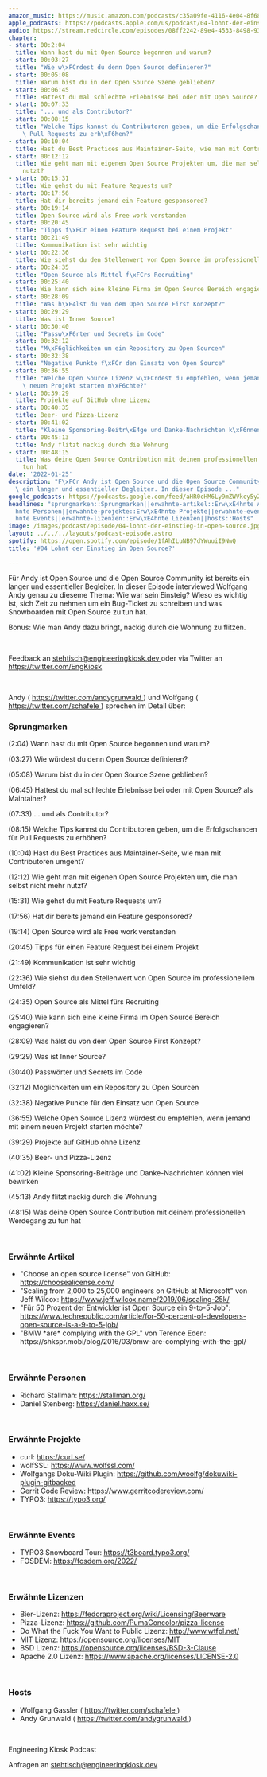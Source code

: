 ```yaml
---
amazon_music: https://music.amazon.com/podcasts/c35a09fe-4116-4e04-8f68-77d61b112e46/episodes/a79bc417-db5e-46a8-8025-e8939732585d/engineering-kiosk-04-lohnt-der-einstieg-in-open-source
apple_podcasts: https://podcasts.apple.com/us/podcast/04-lohnt-der-einstieg-in-open-source/id1603082924?i=1000548902548
audio: https://stream.redcircle.com/episodes/08ff2242-89e4-4533-8498-93d201ed6679/stream.mp3
chapter:
- start: 00:2:04
  title: Wann hast du mit Open Source begonnen und warum?
- start: 00:03:27
  title: "Wie w\xFCrdest du denn Open Source definieren?"
- start: 00:05:08
  title: Warum bist du in der Open Source Szene geblieben?
- start: 00:06:45
  title: Hattest du mal schlechte Erlebnisse bei oder mit Open Source? als Maintainer?
- start: 00:07:33
  title: '... und als Contributor?'
- start: 00:08:15
  title: "Welche Tips kannst du Contributoren geben, um die Erfolgschancen f\xFCr\
    \ Pull Requests zu erh\xF6hen?"
- start: 00:10:04
  title: Hast du Best Practices aus Maintainer-Seite, wie man mit Contributoren umgeht?
- start: 00:12:12
  title: Wie geht man mit eigenen Open Source Projekten um, die man selbst nicht mehr
    nutzt?
- start: 00:15:31
  title: Wie gehst du mit Feature Requests um?
- start: 00:17:56
  title: Hat dir bereits jemand ein Feature gesponsored?
- start: 00:19:14
  title: Open Source wird als Free work verstanden
- start: 00:20:45
  title: "Tipps f\xFCr einen Feature Request bei einem Projekt"
- start: 00:21:49
  title: Kommunikation ist sehr wichtig
- start: 00:22:36
  title: Wie siehst du den Stellenwert von Open Source im professionellem Umfeld?
- start: 00:24:35
  title: "Open Source als Mittel f\xFCrs Recruiting"
- start: 00:25:40
  title: Wie kann sich eine kleine Firma im Open Source Bereich engagieren?
- start: 00:28:09
  title: "Was h\xE4lst du von dem Open Source First Konzept?"
- start: 00:29:29
  title: Was ist Inner Source?
- start: 00:30:40
  title: "Passw\xF6rter und Secrets im Code"
- start: 00:32:12
  title: "M\xF6glichkeiten um ein Repository zu Open Sourcen"
- start: 00:32:38
  title: "Negative Punkte f\xFCr den Einsatz von Open Source"
- start: 00:36:55
  title: "Welche Open Source Lizenz w\xFCrdest du empfehlen, wenn jemand mit einem\
    \ neuen Projekt starten m\xF6chte?"
- start: 00:39:29
  title: Projekte auf GitHub ohne Lizenz
- start: 00:40:35
  title: Beer- und Pizza-Lizenz
- start: 00:41:02
  title: "Kleine Sponsoring-Beitr\xE4ge und Danke-Nachrichten k\xF6nnen viel bewirken"
- start: 00:45:13
  title: Andy flitzt nackig durch die Wohnung
- start: 00:48:15
  title: Was deine Open Source Contribution mit deinem professionellen Werdegang zu
    tun hat
date: '2022-01-25'
description: "F\xFCr Andy ist Open Source und die Open Source Community ist bereits\
  \ ein langer und essentieller Begleiter. In dieser Episode ..."
google_podcasts: https://podcasts.google.com/feed/aHR0cHM6Ly9mZWVkcy5yZWRjaXJjbGUuY29tLzBlY2ZkZmQ3LWZkYTEtNGMzZC05NTE1LTQ3NjcyN2Y5ZGY1ZQ/episode/MTE4M2MyNmMtZmU3OS00NWVlLTk4ODMtZDU1YzVlYTk2OTM0?sa=X&ved=0CAUQkfYCahcKEwi4xMSxj4L4AhUAAAAAHQAAAAAQNQ
headlines: "sprungmarken::Sprungmarken||erwahnte-artikel::Erw\xE4hnte Artikel||erwahnte-personen::Erw\xE4\
  hnte Personen||erwahnte-projekte::Erw\xE4hnte Projekte||erwahnte-events::Erw\xE4\
  hnte Events||erwahnte-lizenzen::Erw\xE4hnte Lizenzen||hosts::Hosts"
image: /images/podcast/episode/04-lohnt-der-einstieg-in-open-source.jpg
layout: ../../../layouts/podcast-episode.astro
spotify: https://open.spotify.com/episode/1fAhILuNB97dYWuuiI9NwQ
title: '#04 Lohnt der Einstieg in Open Source?'

---
```


<p>
   Für Andy ist Open Source und die Open Source Community ist bereits ein langer und essentieller Begleiter. In dieser Episode interviewed Wolfgang Andy genau zu dieseme Thema: Wie war sein Einsteig? Wieso es wichtig ist, sich Zeit zu nehmen um ein Bug-Ticket zu schreiben und was Snowboarden mit Open Source zu tun hat.
  </p>
  <p>
   Bonus: Wie man Andy dazu bringt, nackig durch die Wohnung zu flitzen.
  </p>
  <p>
   <br/>
  </p>
  <p>
   Feedback an
   <a href="mailto:stehtisch@engineeringkiosk.dev" rel="nofollow">
    stehtisch@engineeringkiosk.dev
   </a>
   oder via Twitter an
   <a href="https://twitter.com/EngKiosk" rel="nofollow">
    https://twitter.com/EngKiosk
   </a>
  </p>
  <p>
   <br/>
  </p>
  <p>
   Andy (
   <a href="https://twitter.com/andygrunwald" rel="nofollow">
    https://twitter.com/andygrunwald
   </a>
   ) und Wolfgang (
   <a href="https://twitter.com/schafele" rel="nofollow">
    https://twitter.com/schafele
   </a>
   ) sprechen im Detail über:
  </p>
  <h3 id="sprungmarken">
   Sprungmarken
  </h3>
  <p>
   (2:04) Wann hast du mit Open Source begonnen und warum?
  </p>
  <p>
   (03:27) Wie würdest du denn Open Source definieren?
  </p>
  <p>
   (05:08) Warum bist du in der Open Source Szene geblieben?
  </p>
  <p>
   (06:45) Hattest du mal schlechte Erlebnisse bei oder mit Open Source? als Maintainer?
  </p>
  <p>
   (07:33) ... und als Contributor?
  </p>
  <p>
   (08:15) Welche Tips kannst du Contributoren geben, um die Erfolgschancen für Pull Requests zu erhöhen?
  </p>
  <p>
   (10:04) Hast du Best Practices aus Maintainer-Seite, wie man mit Contributoren umgeht?
  </p>
  <p>
   (12:12) Wie geht man mit eigenen Open Source Projekten um, die man selbst nicht mehr nutzt?
  </p>
  <p>
   (15:31) Wie gehst du mit Feature Requests um?
  </p>
  <p>
   (17:56) Hat dir bereits jemand ein Feature gesponsored?
  </p>
  <p>
   (19:14) Open Source wird als Free work verstanden
  </p>
  <p>
   (20:45) Tipps für einen Feature Request bei einem Projekt
  </p>
  <p>
   (21:49) Kommunikation ist sehr wichtig
  </p>
  <p>
   (22:36) Wie siehst du den Stellenwert von Open Source im professionellem Umfeld?
  </p>
  <p>
   (24:35) Open Source als Mittel fürs Recruiting
  </p>
  <p>
   (25:40) Wie kann sich eine kleine Firma im Open Source Bereich engagieren?
  </p>
  <p>
   (28:09) Was hälst du von dem Open Source First Konzept?
  </p>
  <p>
   (29:29) Was ist Inner Source?
  </p>
  <p>
   (30:40) Passwörter und Secrets im Code
  </p>
  <p>
   (32:12) Möglichkeiten um ein Repository zu Open Sourcen
  </p>
  <p>
   (32:38) Negative Punkte für den Einsatz von Open Source
  </p>
  <p>
   (36:55) Welche Open Source Lizenz würdest du empfehlen, wenn jemand mit einem neuen Projekt starten möchte?
  </p>
  <p>
   (39:29) Projekte auf GitHub ohne Lizenz
  </p>
  <p>
   (40:35) Beer- und Pizza-Lizenz
  </p>
  <p>
   (41:02) Kleine Sponsoring-Beiträge und Danke-Nachrichten können viel bewirken
  </p>
  <p>
   (45:13) Andy flitzt nackig durch die Wohnung
  </p>
  <p>
   (48:15) Was deine Open Source Contribution mit deinem professionellen Werdegang zu tun hat
  </p>
  <p>
   <br/>
  </p>
  <h3 id="erwahnte-artikel">
   Erwähnte Artikel
  </h3>
  <ul>
   <li>
    "Choose an open source license" von GitHub:
    <a href="https://choosealicense.com/" rel="nofollow">
     https://choosealicense.com/
    </a>
   </li>
   <li>
    "Scaling from 2,000 to 25,000 engineers on GitHub at Microsoft" von Jeff Wilcox:
    <a href="https://www.jeff.wilcox.name/2019/06/scaling-25k/" rel="nofollow">
     https://www.jeff.wilcox.name/2019/06/scaling-25k/
    </a>
   </li>
   <li>
    "Für 50 Prozent der Entwickler ist Open Source ein 9-to-5-Job":
    <a href="https://www.techrepublic.com/article/for-50-percent-of-developers-open-source-is-a-9-to-5-job/" rel="nofollow">
     https://www.techrepublic.com/article/for-50-percent-of-developers-open-source-is-a-9-to-5-job/
    </a>
   </li>
   <li>
    "BMW *are* complying with the GPL" von Terence Eden: https://shkspr.mobi/blog/2016/03/bmw-are-complying-with-the-gpl/
   </li>
  </ul>
  <p>
   <br/>
  </p>
  <h3 id="erwahnte-personen">
   Erwähnte Personen
  </h3>
  <ul>
   <li>
    Richard Stallman:
    <a href="https://stallman.org/" rel="nofollow">
     https://stallman.org/
    </a>
   </li>
   <li>
    Daniel Stenberg:
    <a href="https://daniel.haxx.se/" rel="nofollow">
     https://daniel.haxx.se/
    </a>
   </li>
  </ul>
  <p>
   <br/>
  </p>
  <h3 id="erwahnte-projekte">
   Erwähnte Projekte
  </h3>
  <ul>
   <li>
    curl:
    <a href="https://curl.se/" rel="nofollow">
     https://curl.se/
    </a>
   </li>
   <li>
    wolfSSL:
    <a href="https://www.wolfssl.com/" rel="nofollow">
     https://www.wolfssl.com/
    </a>
   </li>
   <li>
    Wolfgangs Doku-Wiki Plugin:
    <a href="https://github.com/woolfg/dokuwiki-plugin-gitbacked" rel="nofollow">
     https://github.com/woolfg/dokuwiki-plugin-gitbacked
    </a>
   </li>
   <li>
    Gerrit Code Review:
    <a href="https://www.gerritcodereview.com/" rel="nofollow">
     https://www.gerritcodereview.com/
    </a>
   </li>
   <li>
    TYPO3:
    <a href="https://typo3.org/" rel="nofollow">
     https://typo3.org/
    </a>
   </li>
  </ul>
  <p>
   <br/>
  </p>
  <h3 id="erwahnte-events">
   Erwähnte Events
  </h3>
  <ul>
   <li>
    TYPO3 Snowboard Tour:
    <a href="https://t3board.typo3.org/" rel="nofollow">
     https://t3board.typo3.org/
    </a>
   </li>
   <li>
    FOSDEM:
    <a href="https://fosdem.org/2022/" rel="nofollow">
     https://fosdem.org/2022/
    </a>
   </li>
  </ul>
  <p>
   <br/>
  </p>
  <h3 id="erwahnte-lizenzen">
   Erwähnte Lizenzen
  </h3>
  <ul>
   <li>
    Bier-Lizenz:
    <a href="https://fedoraproject.org/wiki/Licensing/Beerware" rel="nofollow">
     https://fedoraproject.org/wiki/Licensing/Beerware
    </a>
   </li>
   <li>
    Pizza-Lizenz:
    <a href="https://github.com/PumaConcolor/pizza-license" rel="nofollow">
     https://github.com/PumaConcolor/pizza-license
    </a>
   </li>
   <li>
    Do What the Fuck You Want to Public Lizenz:
    <a href="http://www.wtfpl.net/" rel="nofollow">
     http://www.wtfpl.net/
    </a>
   </li>
   <li>
    MIT Lizenz:
    <a href="https://opensource.org/licenses/MIT" rel="nofollow">
     https://opensource.org/licenses/MIT
    </a>
   </li>
   <li>
    BSD Lizenz:
    <a href="https://opensource.org/licenses/BSD-3-Clause" rel="nofollow">
     https://opensource.org/licenses/BSD-3-Clause
    </a>
   </li>
   <li>
    Apache 2.0 Lizenz:
    <a href="https://www.apache.org/licenses/LICENSE-2.0" rel="nofollow">
     https://www.apache.org/licenses/LICENSE-2.0
    </a>
   </li>
  </ul>
  <p>
   <br/>
  </p>
  <h3 id="hosts">
   Hosts
  </h3>
  <ul>
   <li>
    Wolfgang Gassler (
    <a href="https://twitter.com/schafele" rel="nofollow">
     https://twitter.com/schafele
    </a>
    )
   </li>
   <li>
    Andy Grunwald (
    <a href="https://twitter.com/andygrunwald" rel="nofollow">
     https://twitter.com/andygrunwald
    </a>
    )
   </li>
  </ul>
  <p>
   <br/>
  </p>
  <p>
   Engineering Kiosk Podcast
  </p>
  <p>
   Anfragen an
   <a href="mailto:stehtisch@engineeringkiosk.dev" rel="nofollow">
    stehtisch@engineeringkiosk.dev
   </a>
  </p>